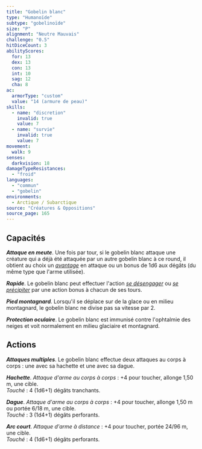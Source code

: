 ```yaml
---
title: "Gobelin blanc"
type: "Humanoïde"
subtype: "gobelinoïde"
size: "P"
alignment: "Neutre Mauvais"
challenge: "0.5"
hitDiceCount: 3
abilityScores:
  for: 13
  dex: 13
  con: 13
  int: 10
  sag: 12
  cha: 8
ac:
  armorType: "custom"
  value: "14 (armure de peau)"
skills:
  - name: "discretion"
    invalid: true
    value: 7
  - name: "survie"
    invalid: true
    value: 7
movement:
  walk: 9
senses:
  darkvision: 18
damageTypeResistances:
  - "froid"
languages:
  - "commun"
  - "gobelin"
environments:
  - Arctique / Subarctique
source: "Créatures & Oppositions"
source_page: 165
---
```

## Capacités
_**Attaque en meute**_. Une fois par tour, si le gobelin blanc attaque une créature qui a déjà été attaquée par un autre gobelin blanc à ce round, il obtient au choix un [_avantage_](/utiliser-les-caracteristiques/#avantage-et-desavantage) en attaque ou un bonus de 1d6 aux dégâts (du même type que l'arme utilisée).

_**Rapide**_. Le gobelin blanc peut effectuer l'action [_se désengager_](/combattre/#se-desengager) ou [_se précipiter_](/combattre/#se-precipiter) par une action bonus à chacun de ses tours.

_**Pied montagnard**_. Lorsqu'il se déplace sur de la glace ou en milieu montagnard, le gobelin blanc ne divise pas sa vitesse par 2.

_**Protection oculaire**_. Le gobelin blanc est immunisé contre l'ophtalmie des neiges et voit normalement en milieu glaciaire et montagnard.

## Actions
_**Attaques multiples**_. Le gobelin blanc effectue deux attaques au corps à corps : une avec sa hachette et une avec sa dague.

_**Hachette**_. _Attaque d'arme au corps à corps_ : +4 pour toucher, allonge 1,50 m, une cible.  
_Touché_ : 4 (1d6+1) dégâts tranchants.

_**Dague**_. _Attaque d'arme au corps à corps_ : +4 pour toucher, allonge 1,50 m ou portée 6/18 m, une cible.  
_Touché_ : 3 (1d4+1) dégâts perforants.

_**Arc court**_. _Attaque d'arme à distance_ : +4 pour toucher, portée 24/96 m, une cible.  
_Touché_ : 4 (1d6+1) dégâts perforants.
